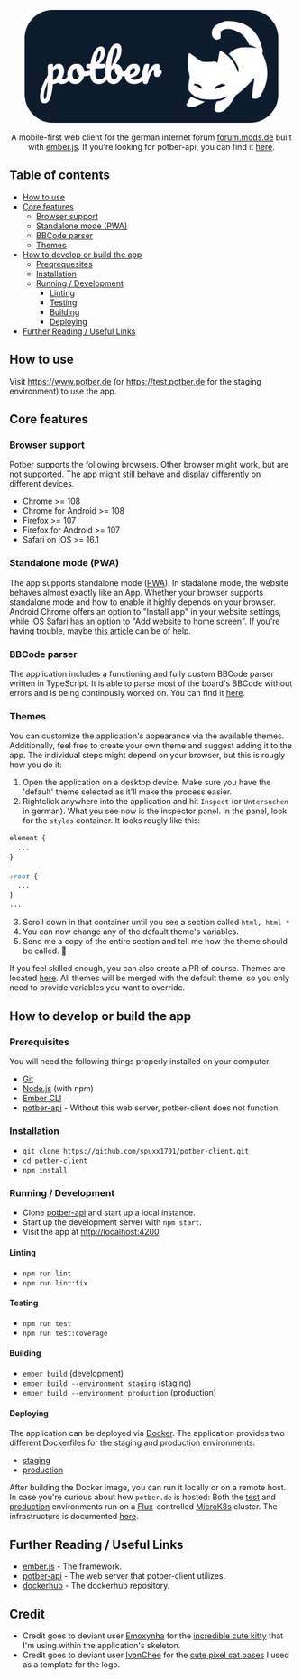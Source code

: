 <p align="center">
<img src="./.logo/1080x480_round.png" alt="potber logo" height="200" />
</p>
<p align="center">
A mobile-first web client for the german internet forum <a href="https://forum.mods.de" target="_blank">forum.mods.de</a> built with <a href="https://emberjs.com/" target="_blank">ember.js</a>. If you're looking for potber-api, you can find it <a href="https://github.com/spuxx1701/potber-api" target="_blank">here</a>.
</p>

## Table of contents

- [How to use](#how-to-use)
- [Core features](#how-to-use)
  - [Browser support](#how-to-use)
  - [Standalone mode (PWA)](#standalone-mode-pwa)
  - [BBCode parser](#bbcode-parser)
  - [Themes](#themes)
- [How to develop or build the app](#how-to-develop-or-build-the-app)
  - [Preqrequesites](#prerequisites)
  - [Installation](#installation)
  - [Running / Development](#running--development)
    - [Linting](#linting)
    - [Testing](#testing)
    - [Building](#building)
    - [Deploying](#deploying)
- [Further Reading / Useful Links](#further-reading--useful-links)

## How to use

Visit https://www.potber.de (or https://test.potber.de for the staging environment) to use the app.

## Core features

### Browser support

Potber supports the following browsers. Other browser might work, but are not supported. The app might still behave and display differently on different devices.

- Chrome >= 108
- Chrome for Android >= 108
- Firefox >= 107
- Firefox for Android >= 107
- Safari on iOS >= 16.1

### Standalone mode (PWA)

The app supports standalone mode ([PWA](https://developer.mozilla.org/en-US/docs/Web/Progressive_web_apps)). In stadalone mode, the website behaves almost exactly like an App. Whether your browser supports standalone mode and how to enable it highly depends on your browser. Android Chrome offers an option to "Install app" in your website settings, while iOS Safari has an option to "Add website to home screen". If you're having trouble, maybe [this article](https://web.dev/learn/pwa/installation/) can be of help.

### BBCode parser

The application includes a functioning and fully custom BBCode parser written in TypeScript. It is able to parse most of the board's BBCode without errors and is being continously worked on. You can find it [here](app/services//content-parser.ts).

### Themes

You can customize the application's appearance via the available themes. Additionally, feel free to create your own theme and suggest adding it to the app. The individual steps might depend on your browser, but this is rougly how you do it:

1. Open the application on a desktop device. Make sure you have the 'default' theme selected as it'll make the process easier.
2. Rightclick anywhere into the application and hit `Inspect` (or `Untersuchen` in german). What you see now is the inspector panel. In the panel, look for the `styles` container. It looks rougly like this:

```css
element {
  ...
}

:root {
  ...
}
...
```

3. Scroll down in that container until you see a section called `html, html *`
4. You can now change any of the default theme's variables.
5. Send me a copy of the entire section and tell me how the theme should be called. 🙂

If you feel skilled enough, you can also create a PR of course. Themes are located [here](app/styles/themes/). All themes will be merged with the default theme, so you only need to provide variables you want to override.

## How to develop or build the app

### Prerequisites

You will need the following things properly installed on your computer.

- [Git](https://git-scm.com/)
- [Node.js](https://nodejs.org/) (with npm)
- [Ember CLI](https://cli.emberjs.com/release/)
- [potber-api](ttps://github.com/spuxx1701/potber-api) - Without this web server, potber-client does not function.

### Installation

- `git clone https://github.com/spuxx1701/potber-client.git`
- `cd potber-client`
- `npm install`

### Running / Development

- Clone [potber-api](https://github.com/spuxx1701/potber-api) and start up a local instance.
- Start up the development server with `npm start`.
- Visit the app at [http://localhost:4200](http://localhost:4200).

#### Linting

- `npm run lint`
- `npm run lint:fix`

#### Testing

- `npm run test`
- `npm run test:coverage`

#### Building

- `ember build` (development)
- `ember build --environment staging` (staging)
- `ember build --environment production` (production)

#### Deploying

The application can be deployed via [Docker](https://docker.com). The application provides two different Dockerfiles for the staging and production environments:

- [staging](Dockerfile.staging)
- [production](Dockerfile.production)

After building the Docker image, you can run it locally or on a remote host. In case you're curious about how `potber.de` is hosted: Both the [test](https://test.potber.de) and [production](https://potber.de) environments run on a [Flux](https://fluxcd.io)-controlled [MicroK8s](https://microk8s.io) cluster. The infrastructure is documented [here](https://github.com/spuxx1701/flux/tree/master/cluster/apps/potber).

## Further Reading / Useful Links

- [ember.js](https://emberjs.com/) - The framework.
- [potber-api](https://github.com/spuxx1701/potber-api) - The web server that potber-client utilizes.
- [dockerhub](https://hub.docker.com/repository/docker/spuxx/potber-client/general) - The dockerhub repository.

## Credit

- Credit goes to deviant user [Emoxynha](https://www.deviantart.com/emoxynha) for the [incredible cute kitty](https://www.deviantart.com/emoxynha/art/Gif-309653475) that I'm using within the application's skeleton.
- Credit goes to deviant user [IvonChee](https://www.deviantart.com/ivonchee) for the [cute pixel cat bases](https://www.deviantart.com/ivonchee/art/F2U-pixel-cat-bases-859073695) I used as a template for the logo.
